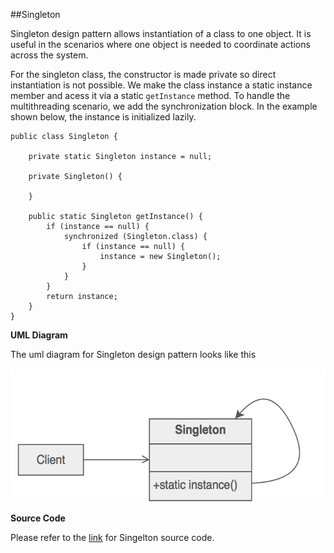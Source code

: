 ##Singleton

Singleton design pattern allows instantiation of a class to one object. It is useful in the scenarios where one object is needed to coordinate actions across the system.

For the singleton class, the constructor is made private so direct instantiation is not possible. We make the class instance a static instance member and acess it via a static `getInstance` method. To handle the multithreading scenario, we add the synchronization block. In the example shown below, the instance is initialized lazily. 


```
public class Singleton {

	private static Singleton instance = null;

	private Singleton() {

	}

	public static Singleton getInstance() {
		if (instance == null) {
			synchronized (Singleton.class) {
				if (instance == null) {
					instance = new Singleton();
				}
			}
		}
		return instance;
	}
}

```  

__UML Diagram__

The uml diagram for Singleton design pattern looks like this

![](https://github.com/joed7/Creational-design-patterns/blob/master/images/singleton.png)

__Source Code__

Please refer to the [link](https://github.com/joed7/Creational-design-patterns/blob/master/src/com/pattern/singleton/Singleton.java) for Singelton source code.
